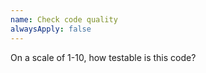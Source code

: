 ```yaml
---
name: Check code quality
alwaysApply: false
---
```


On a scale of 1-10, how testable is this code?
